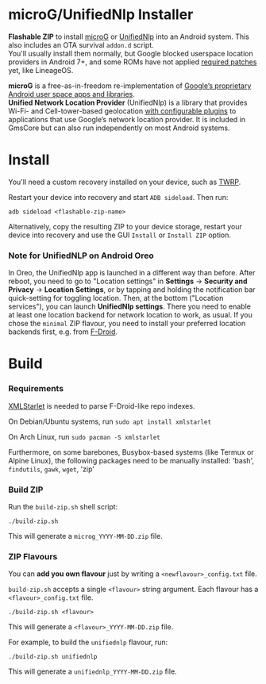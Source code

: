 microG/UnifiedNlp Installer
===

**Flashable ZIP** to install [microG](https://microg.org) or [UnifiedNlp](https://github.com/microg/android_packages_apps_UnifiedNlp/blob/master/README.md) into an Android system. This also includes an OTA survival `addon.d` script.  
You'll usually install them normally, but Google blocked userspace location providers in Android 7+, and some ROMs have not applied [required patches](https://github.com/microg/android_packages_apps_UnifiedNlp/tree/master/patches) yet, like LineageOS.

**microG** is a free-as-in-freedom re-implementation of [Google’s proprietary Android user space apps and libraries](https://arstechnica.com/gadgets/2013/10/googles-iron-grip-on-android-controlling-open-source-by-any-means-necessary/).  
**Unified Network Location Provider** (UnifiedNlp) is a library that provides Wi-Fi- and Cell-tower-based geolocation [with configurable plugins](https://github.com/microg/android_packages_apps_UnifiedNlp#usage) to applications that use Google’s network location provider. It is included in GmsCore but can also run independently on most Android systems.


Install
===

You'll need a custom recovery installed on your device, such as [TWRP](https://twrp.me/).

Restart your device into recovery and start `ADB sideload`. Then run:
```
adb sideload <flashable-zip-name>
```

Alternatively, copy the resulting ZIP to your device storage, restart your device into recovery and use the GUI `Install` or `Install ZIP` option.


### Note for UnifiedNLP on Android Oreo

In Oreo, the UnifiedNlp app is launched in a different way than before. After reboot, you need to go to "Location settings" in **Settings** &rarr; **Security and Privacy** &rarr; **Location Settings**, or by tapping and holding the notification bar quick-setting for toggling location. Then, at the bottom ("Location services"), you can launch **UnifiedNlp settings**. There you need to enable at least one location backend for network location to work, as usual. If you chose the `minimal` ZIP flavour, you need to install your preferred location backends first, e.g. from [F-Droid](https://staging.f-droid.org/search?q=UnifiedNlp+backend).


Build
===

### Requirements

[XMLStarlet](http://xmlstar.sourceforge.net/download.php) is needed to parse F-Droid-like repo indexes.

On Debian/Ubuntu systems, run `sudo apt install xmlstarlet`

On Arch Linux, run `sudo pacman -S xmlstarlet`

Furthermore, on some barebones, Busybox-based systems (like Termux or Alpine Linux), the following packages need to be manually installed: 'bash', `findutils`, `gawk`, `wget`, 'zip'

### Build ZIP

Run the `build-zip.sh` shell script:
```
./build-zip.sh
```

This will generate a `microg_YYYY-MM-DD.zip` file.

### ZIP Flavours

You can **add you own flavour** just by writing a `<newflavour>_config.txt` file.

`build-zip.sh` accepts a single `<flavour>` string argument. Each flavour has a `<flavour>_config.txt` file.
```
./build-zip.sh <flavour>
```

This will generate a `<flavour>_YYYY-MM-DD.zip` file.

For example, to build the `unifiednlp` flavour, run:
```
./build-zip.sh unifiednlp
```

This will generate a `unifiednlp_YYYY-MM-DD.zip` file.
